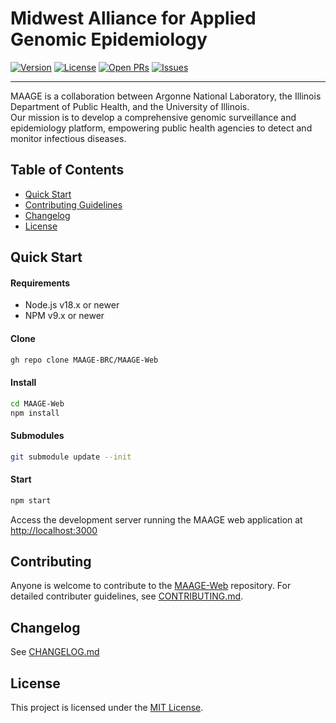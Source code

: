 # Midwest Alliance for Applied Genomic Epidemiology

[![Version](https://img.shields.io/badge/Release-v0.5.0-blue?style=for-the-badge)](https://github.com/MAAGE-BRC/maage-web/releases)
[![License](https://img.shields.io/github/license/MAAGE-BRC/maage-web?style=for-the-badge)](LICENSE)
[![Open PRs](https://img.shields.io/github/issues-pr/MAAGE-BRC/maage-web?style=for-the-badge)](https://github.com/MAAGE-BRC/maage-web/pulls)
[![Issues](https://img.shields.io/github/issues/MAAGE-BRC/maage-web?style=for-the-badge)](https://github.com/MAAGE-BRC/maage-web/issues)

---


MAAGE is a collaboration between Argonne National Laboratory, the Illinois Department of Public Health, and the University of Illinois.  
Our mission is to develop a comprehensive genomic surveillance and epidemiology platform, empowering public health agencies to detect and monitor infectious diseases.


## Table of Contents

- [Quick Start](#quick-start)
- [Contributing Guidelines](#contributing-guidelines)
- [Changelog](#changelog)
- [License](#license)

## Quick Start

#### Requirements

- Node.js v18.x or newer
- NPM v9.x or newer

#### Clone

```bash
gh repo clone MAAGE-BRC/MAAGE-Web
```

#### Install

```bash
cd MAAGE-Web
npm install
```

#### Submodules

```bash
git submodule update --init
```

#### Start


```bash
npm start
```

Access the development server running the MAAGE web application at [http://localhost:3000](http://localhost:3000)

## Contributing

Anyone is welcome to contribute to the [MAAGE-Web](https://github.com/MAAGE-BRC/MAAGE-Web) repository. For detailed contributer guidelines, see [CONTRIBUTING.md](CONTRIBUTING.md).

## Changelog

See [CHANGELOG.md](CHANGELOG.md)

## License

This project is licensed under the [MIT License](LICENSE).
